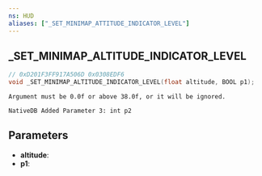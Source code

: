 ```yaml
---
ns: HUD
aliases: ["_SET_MINIMAP_ATTITUDE_INDICATOR_LEVEL"]
---
```

## _SET_MINIMAP_ALTITUDE_INDICATOR_LEVEL

```c
// 0xD201F3FF917A506D 0x0308EDF6
void _SET_MINIMAP_ALTITUDE_INDICATOR_LEVEL(float altitude, BOOL p1);
```

```
Argument must be 0.0f or above 38.0f, or it will be ignored.  
```

```
NativeDB Added Parameter 3: int p2
```

## Parameters
* **altitude**: 
* **p1**: 

